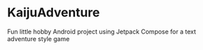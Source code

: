 # KaijuAdventure
Fun little hobby Android project using Jetpack Compose for a text adventure style game
